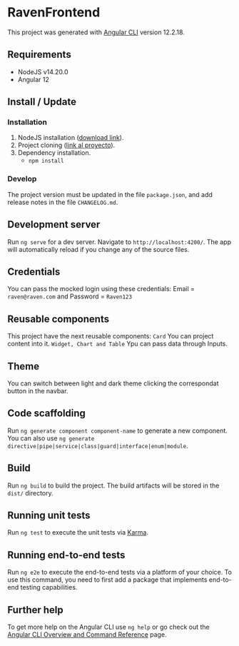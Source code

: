 # RavenFrontend

This project was generated with [Angular CLI](https://github.com/angular/angular-cli) version 12.2.18.

## Requirements

- NodeJS v14.20.0
- Angular 12

## Install / Update

### Installation

1. NodeJS installation ([download link](https://nodejs.org/en)).
2. Project cloning ([link al proyecto](https://github.com/tomasbalducchidev/raven-frontend)).
3. Dependency installation.
   - `npm install`

### Develop

The project version must be updated in the file `package.json`, and add release notes in the file `CHANGELOG.md`.

## Development server

Run `ng serve` for a dev server. Navigate to `http://localhost:4200/`. The app will automatically reload if you change any of the source files.

## Credentials

You can pass the mocked login using these credentials: Email = `raven@raven.com` and Password = `Raven123`

## Reusable components

This project have the next reusable components:
`Card` You can project content into it.
`Widget, Chart and Table` Ypu can pass data through Inputs.

## Theme

You can switch between light and dark theme clicking the correspondat button in the navbar.

## Code scaffolding

Run `ng generate component component-name` to generate a new component. You can also use `ng generate directive|pipe|service|class|guard|interface|enum|module`.

## Build

Run `ng build` to build the project. The build artifacts will be stored in the `dist/` directory.

## Running unit tests

Run `ng test` to execute the unit tests via [Karma](https://karma-runner.github.io).

## Running end-to-end tests

Run `ng e2e` to execute the end-to-end tests via a platform of your choice. To use this command, you need to first add a package that implements end-to-end testing capabilities.

## Further help

To get more help on the Angular CLI use `ng help` or go check out the [Angular CLI Overview and Command Reference](https://angular.io/cli) page.
